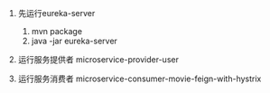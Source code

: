 1. 先运行eureka-server
    1) mvn package
    2) java -jar eureka-server

2. 运行服务提供者 microservice-provider-user

3. 运行服务消费者 microservice-consumer-movie-feign-with-hystrix
   
